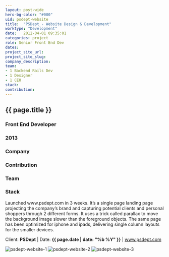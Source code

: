 ```yaml
---
layout: post-wide
hero-bg-color: "#000"
uid: psdept-website
title:  "PSDept - Website Design & Development"
worktype: "Development"
date:   2012-04-01 09:35:01
categories: project
role: Senior Front End Dev
dates:
project_site_url:
project_site_slug:
company_description:
team:
- 1 Backend Rails Dev
- 1 Designer
- 1 CEO
stack:
contribution:
---
```


<div class="project-description">
  <div class="row clearfix">
    <div class="col">
      <h2 class="project-title">{{ page.title }}</h2>
      <h3>Front End Developer</h3>
      <h3>2013</h3>
    </div>
    <div class="col">
      <h3>
        Company
      </h3>
      <p>
      </p>
    </div>
    <div class="col">
      <h3>Contribution</h3>
    </div>
    <div class="col">
      <h3>Team</h3>
      <p>
      </p>
      <h3>Stack</h3>
      <p>
      </p>
    </div>
  </div>
</div>

<p>
	Launched www.psdept.com in 3 weeks. It’s a single page landing page projecting the company’s brand and capturing potential clients and personal shoppers through 2 different forms. It uses a trick called parallax to move the background image slower than the foreground objects. The same page has been optimized for iphone and ipads, delivering single column layouts for the smaller devices.
</p>

<p class="meta">Client: <strong>PSDept</strong> | Date: <strong>{{ page.date | date: "%b %Y" }}</strong> | <a href="http://www.psdept.com">www.psdept.com</a></p>

<div class="showcase">
	<img src="/img/psdept-website/psdept-website-1.jpg" alt="psdept-website-1">
	<img src="/img/psdept-website/psdept-website-2.jpg" alt="psdept-website-2">
	<img src="/img/psdept-website/psdept-website-3.jpg" alt="psdept-website-3">
</div>